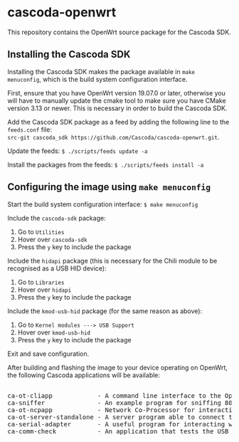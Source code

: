 # cascoda-openwrt
This repository contains the OpenWrt source package for the Cascoda SDK.

## Installing the Cascoda SDK
Installing the Cascoda SDK makes the package available in `make menuconfig`, which is the build system configuration interface. 

First, ensure that you have OpenWrt version 19.07.0 or later, otherwise you will have to manually update the cmake tool to make sure you have CMake version 3.13 or newer. This is necessary in order to build the Cascoda SDK.

Add the Cascoda SDK package as a feed by adding the following line to the `feeds.conf` file:<br />
`src-git cascoda_sdk https://github.com/Cascoda/cascoda-openwrt.git`.

Update the feeds: `$ ./scripts/feeds update -a`

Install the packages from the feeds: `$ ./scripts/feeds install -a`

## Configuring the image using `make menuconfig`
Start the build system configuration interface: `$ make menuconfig`

Include the `cascoda-sdk` package:
1. Go to `Utilities`
2. Hover over `cascoda-sdk`
3. Press the `y` key to include the package

Include the `hidapi` package (this is necessary for the Chili module to be recognised as a USB HID device):
1. Go to `Libraries`
2. Hover over `hidapi`
3. Press the `y` key to include the package

Include the `kmod-usb-hid` package (for the same reason as above):
1. Go to `Kernel modules ---> USB Support`
2. Hover over `kmod-usb-hid`
3. Press the `y` key to include the package

Exit and save configuration.

After building and flashing the image to your device operating on OpenWrt, the following Cascoda applications will be available:
<pre>	
ca-ot-cliapp            - A command line interface to the Openthread stack.
ca-sniffer              - An example program for sniffing 802.15.4 traffic on a specific channel.
ca-ot-ncpapp            - Network Co-Processor for interacting with openthread wpantund.
ca-ot-server-standalone - A server program able to connect to thread devices and interpret sensor data.
ca-serial-adapter       - A useful program for interacting with a serial application running on baremetal.
ca-comm-check           - An application that tests the USB communications link for reliability and speed.
</pre>
